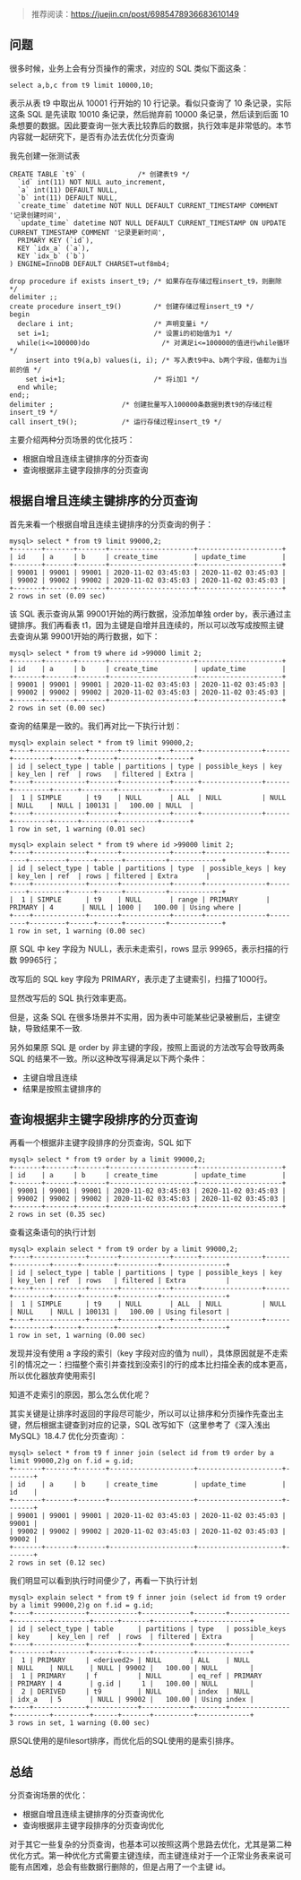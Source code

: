 > 推荐阅读：https://juejin.cn/post/6985478936683610149
## 问题
很多时候，业务上会有分页操作的需求，对应的 SQL 类似下面这条：
```
select a,b,c from t9 limit 10000,10;
```

表示从表 t9 中取出从 10001 行开始的 10 行记录。看似只查询了 10 条记录，实际这条 SQL 是先读取 10010 条记录，然后抛弃前 10000 条记录，然后读到后面 10 条想要的数据。因此要查询一张大表比较靠后的数据，执行效率是非常低的。本节内容就一起研究下，是否有办法去优化分页查询

我先创建一张测试表  
```
CREATE TABLE `t9` (             /* 创建表t9 */
  `id` int(11) NOT NULL auto_increment,
  `a` int(11) DEFAULT NULL,
  `b` int(11) DEFAULT NULL,
  `create_time` datetime NOT NULL DEFAULT CURRENT_TIMESTAMP COMMENT '记录创建时间',
  `update_time` datetime NOT NULL DEFAULT CURRENT_TIMESTAMP ON UPDATE CURRENT_TIMESTAMP COMMENT '记录更新时间',
  PRIMARY KEY (`id`),
  KEY `idx_a` (`a`),
  KEY `idx_b` (`b`)
) ENGINE=InnoDB DEFAULT CHARSET=utf8mb4;	

drop procedure if exists insert_t9; /* 如果存在存储过程insert_t9，则删除 */
delimiter ;;
create procedure insert_t9()        /* 创建存储过程insert_t9 */
begin
  declare i int;                    /* 声明变量i */
  set i=1;                          /* 设置i的初始值为1 */
  while(i<=100000)do                  /* 对满足i<=100000的值进行while循环 */
    insert into t9(a,b) values(i, i); /* 写入表t9中a、b两个字段，值都为i当前的值 */
    set i=i+1;                      /* 将i加1 */
  end while;
end;;
delimiter ;                 /* 创建批量写入100000条数据到表t9的存储过程insert_t9 */
call insert_t9();           /* 运行存储过程insert_t9 */
```

主要介绍两种分页场景的优化技巧：

- 根据自增且连续主键排序的分页查询
- 查询根据非主键字段排序的分页查询

## 根据自增且连续主键排序的分页查询

首先来看一个根据自增且连续主键排序的分页查询的例子：

```
mysql> select * from t9 limit 99000,2;
+-------+-------+-------+---------------------+---------------------+
| id    | a     | b     | create_time         | update_time         |
+-------+-------+-------+---------------------+---------------------+
| 99001 | 99001 | 99001 | 2020-11-02 03:45:03 | 2020-11-02 03:45:03 |
| 99002 | 99002 | 99002 | 2020-11-02 03:45:03 | 2020-11-02 03:45:03 |
+-------+-------+-------+---------------------+---------------------+
2 rows in set (0.09 sec)
```

该 SQL 表示查询从第 99001开始的两行数据，没添加单独 order by，表示通过主键排序。我们再看表 t1，因为主键是自增并且连续的，所以可以改写成按照主键去查询从第 99001开始的两行数据，如下：

```
mysql> select * from t9 where id >99000 limit 2;
+-------+-------+-------+---------------------+---------------------+
| id    | a     | b     | create_time         | update_time         |
+-------+-------+-------+---------------------+---------------------+
| 99001 | 99001 | 99001 | 2020-11-02 03:45:03 | 2020-11-02 03:45:03 |
| 99002 | 99002 | 99002 | 2020-11-02 03:45:03 | 2020-11-02 03:45:03 |
+-------+-------+-------+---------------------+---------------------+
2 rows in set (0.00 sec)
```

查询的结果是一致的。我们再对比一下执行计划：

```
mysql> explain select * from t9 limit 99000,2;
+----+-------------+-------+------------+------+---------------+------+---------+------+--------+----------+-------+
| id | select_type | table | partitions | type | possible_keys | key  | key_len | ref  | rows   | filtered | Extra |
+----+-------------+-------+------------+------+---------------+------+---------+------+--------+----------+-------+
|  1 | SIMPLE      | t9    | NULL       | ALL  | NULL          | NULL | NULL    | NULL | 100131 |   100.00 | NULL  |
+----+-------------+-------+------------+------+---------------+------+---------+------+--------+----------+-------+
1 row in set, 1 warning (0.01 sec)

mysql> explain select * from t9 where id >99000 limit 2;
+----+-------------+-------+------------+-------+---------------+---------+---------+------+------+----------+-------------+
| id | select_type | table | partitions | type  | possible_keys | key     | key_len | ref  | rows | filtered | Extra       |
+----+-------------+-------+------------+-------+---------------+---------+---------+------+------+----------+-------------+
|  1 | SIMPLE      | t9    | NULL       | range | PRIMARY       | PRIMARY | 4       | NULL | 1000 |   100.00 | Using where |
+----+-------------+-------+------------+-------+---------------+---------+---------+------+------+----------+-------------+
1 row in set, 1 warning (0.00 sec)
```

原 SQL 中 key 字段为 NULL，表示未走索引，rows 显示 99965，表示扫描的行数 99965行；

改写后的 SQL key 字段为 PRIMARY，表示走了主键索引，扫描了1000行。

显然改写后的 SQL 执行效率更高。

但是，这条 SQL 在很多场景并不实用，因为表中可能某些记录被删后，主键空缺，导致结果不一致.

另外如果原 SQL 是 order by 非主键的字段，按照上面说的方法改写会导致两条 SQL 的结果不一致。所以这种改写得满足以下两个条件：

- 主键自增且连续
- 结果是按照主键排序的

## 查询根据非主键字段排序的分页查询
再看一个根据非主键字段排序的分页查询，SQL 如下
```
mysql> select * from t9 order by a limit 99000,2;
+-------+-------+-------+---------------------+---------------------+
| id    | a     | b     | create_time         | update_time         |
+-------+-------+-------+---------------------+---------------------+
| 99001 | 99001 | 99001 | 2020-11-02 03:45:03 | 2020-11-02 03:45:03 |
| 99002 | 99002 | 99002 | 2020-11-02 03:45:03 | 2020-11-02 03:45:03 |
+-------+-------+-------+---------------------+---------------------+
2 rows in set (0.35 sec)
```

查看这条语句的执行计划
```
mysql> explain select * from t9 order by a limit 99000,2;
+----+-------------+-------+------------+------+---------------+------+---------+------+--------+----------+----------------+
| id | select_type | table | partitions | type | possible_keys | key  | key_len | ref  | rows   | filtered | Extra          |
+----+-------------+-------+------------+------+---------------+------+---------+------+--------+----------+----------------+
|  1 | SIMPLE      | t9    | NULL       | ALL  | NULL          | NULL | NULL    | NULL | 100131 |   100.00 | Using filesort |
+----+-------------+-------+------------+------+---------------+------+---------+------+--------+----------+----------------+
1 row in set, 1 warning (0.00 sec)
```

发现并没有使用 a 字段的索引（key 字段对应的值为 null），具体原因就是不走索引的情况之一：扫描整个索引并查找到没索引的行的成本比扫描全表的成本更高，所以优化器放弃使用索引

知道不走索引的原因，那么怎么优化呢？

其实关键是让排序时返回的字段尽可能少，所以可以让排序和分页操作先查出主键，然后根据主键查到对应的记录，SQL 改写如下（这里参考了《深入浅出 MySQL》18.4.7 优化分页查询）：

```
mysql> select * from t9 f inner join (select id from t9 order by a limit 99000,2)g on f.id = g.id;
+-------+-------+-------+---------------------+---------------------+-------+
| id    | a     | b     | create_time         | update_time         | id    |
+-------+-------+-------+---------------------+---------------------+-------+
| 99001 | 99001 | 99001 | 2020-11-02 03:45:03 | 2020-11-02 03:45:03 | 99001 |
| 99002 | 99002 | 99002 | 2020-11-02 03:45:03 | 2020-11-02 03:45:03 | 99002 |
+-------+-------+-------+---------------------+---------------------+-------+
2 rows in set (0.12 sec)
```
我们明显可以看到执行时间便少了，再看一下执行计划
```
mysql> explain select * from t9 f inner join (select id from t9 order by a limit 99000,2)g on f.id = g.id;
+----+-------------+------------+------------+--------+---------------+---------+---------+------+-------+----------+-------------+
| id | select_type | table      | partitions | type   | possible_keys | key     | key_len | ref  | rows  | filtered | Extra       |
+----+-------------+------------+------------+--------+---------------+---------+---------+------+-------+----------+-------------+
|  1 | PRIMARY     | <derived2> | NULL       | ALL    | NULL          | NULL    | NULL    | NULL | 99002 |   100.00 | NULL        |
|  1 | PRIMARY     | f          | NULL       | eq_ref | PRIMARY       | PRIMARY | 4       | g.id |     1 |   100.00 | NULL        |
|  2 | DERIVED     | t9         | NULL       | index  | NULL          | idx_a   | 5       | NULL | 99002 |   100.00 | Using index |
+----+-------------+------------+------------+--------+---------------+---------+---------+------+-------+----------+-------------+
3 rows in set, 1 warning (0.00 sec)
```
原SQL使用的是filesort排序，而优化后的SQL使用的是索引排序。

## 总结
分页查询场景的优化：

- 根据自增且连续主键排序的分页查询优化
- 查询根据非主键字段排序的分页查询优化

对于其它一些复杂的分页查询，也基本可以按照这两个思路去优化，尤其是第二种优化方式。第一种优化方式需要主键连续，而主键连续对于一个正常业务表来说可能有点困难，总会有些数据行删除的，但是占用了一个主键 id。